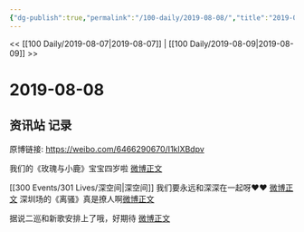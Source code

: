 ```yaml
---
{"dg-publish":true,"permalink":"/100-daily/2019-08-08/","title":"2019-08-08"}
---
```



<< [[100 Daily/2019-08-07\|2019-08-07]] | [[100 Daily/2019-08-09\|2019-08-09]] >>

# 2019-08-08

## 资讯站 记录

原博链接: https://weibo.com/6466290670/I1klXBdpv

我们的《玫瑰与小鹿》宝宝四岁啦 [微博正文](https://m.weibo.cn/6466290670/4402934613284293)

[[300 Events/301 Lives/深空间\|深空间]]
我们要永远和深深在一起呀❤️❤️ [微博正文](https://m.weibo.cn/6466290670/4402957225039823)
深圳场的《离骚》真是撩人啊[微博正文](https://m.weibo.cn/6466290670/4403015991670385)

据说二巡和新歌安排上了哦，好期待 [微博正文](https://m.weibo.cn/6466290670/4403040528182917)
